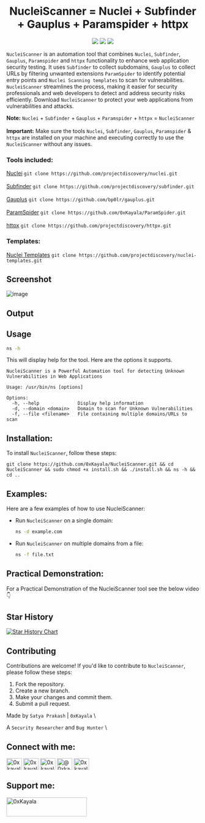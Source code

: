 <h1 align="center"> 
  NucleiScanner = Nuclei + Subfinder + Gauplus + Paramspider + httpx
  <br>
</h1>

<p align="center">
<a href="https://github.com/0xKayala/NucleiScanner/issues"><img src="https://img.shields.io/badge/contributions-welcome-brightgreen.svg?style=flat"></a>
<a href="https://github.com/0xKayala/NucleiScanner/releases"><img src="https://img.shields.io/github/v/release/0xkayala/NucleiScanner.svg"></a>
<a href="https://twitter.com/0xKayala"><img src="https://img.shields.io/twitter/follow/0xKayala.svg?logo=twitter"></a>
</p>

`NucleiScanner` is an automation tool that combines `Nuclei`, `Subfinder`, `Gauplus`, `Paramspider` and `httpx` functionality to enhance web application security testing. It uses `Subfinder` to collect subdomains, `Gauplus` to collect URLs by filtering unwanted extensions `ParamSpider` to identify potential entry points and `Nuclei Scanning templates` to scan for vulnerabilities. `NucleiScanner` streamlines the process, making it easier for security professionals and web developers to detect and address security risks efficiently. Download `NucleiScanner` to protect your web applications from vulnerabilities and attacks.

**Note:** `Nuclei` + `Subfinder` + `Gauplus` + `Paramspider` + `httpx` = `NucleiScanner` <br><br>
**Important:** Make sure the tools `Nuclei`, `Subfinder`, `Gauplus`, `Paramspider` & `httpx` are installed on your machine and executing correctly to use the `NucleiScanner` without any issues.

### Tools included:
[Nuclei](https://github.com/projectdiscovery/nuclei) `git clone https://github.com/projectdiscovery/nuclei.git`<br><br>
[Subfinder](https://github.com/projectdiscovery/subfinder) `git clone https://github.com/projectdiscovery/subfinder.git`<br><br>
[Gauplus](https://github.com/bp0lr/gauplus) `git clone https://github.com/bp0lr/gauplus.git`<br><br>
[ParamSpider](https://github.com/0xKayala/ParamSpider) `git clone https://github.com/0xKayala/ParamSpider.git`<br><br>
[httpx](https://github.com/projectdiscovery/httpx) `git clone https://github.com/projectdiscovery/httpx.git`


### Templates:
[Nuclei Templates](https://github.com/projectdiscovery/nuclei-templates) `git clone https://github.com/projectdiscovery/nuclei-templates.git`

## Screenshot
![image](https://github.com/0xKayala/NucleiScanner/assets/16838353/a015b1f3-d8ef-4291-b7a5-7f6512904e83)


## Output


## Usage

```sh
ns -h
```

This will display help for the tool. Here are the options it supports.

```console
NucleiScanner is a Powerful Automation tool for detecting Unknown Vulnerabilities in Web Applications

Usage: /usr/bin/ns [options]

Options:
  -h, --help              Display help information
  -d, --domain <domain>   Domain to scan for Unknown Vulnerabilities
  -f, --file <filename>   File containing multiple domains/URLs to scan
```  

## Installation:

To install `NucleiScanner`, follow these steps:

```
git clone https://github.com/0xKayala/NucleiScanner.git && cd NucleiScanner && sudo chmod +x install.sh && ./install.sh && ns -h && cd ..
```

## Examples:

Here are a few examples of how to use NucleiScanner:

- Run `NucleiScanner` on a single domain:

  ```sh
  ns -d example.com
  ```

- Run `NucleiScanner` on multiple domains from a file:

  ```sh
  ns -f file.txt
  ```

## Practical Demonstration:

For a Practical Demonstration of the NucleiScanner tool see the below video 👇 <br>


## Star History

[![Star History Chart](https://api.star-history.com/svg?repos=0xKayala/NucleiScanner&type=Date)](https://star-history.com/#0xKayala/NucleiScanner&Date)

## Contributing

Contributions are welcome! If you'd like to contribute to `NucleiScanner`, please follow these steps:

1. Fork the repository.
2. Create a new branch.
3. Make your changes and commit them.
4. Submit a pull request.

Made by
`Satya Prakash` | `0xKayala` \

A `Security Researcher` and `Bug Hunter` \

## Connect with me:
<p align="left">
<a href="https://twitter.com/0xkayala" target="blank"><img align="center" src="https://raw.githubusercontent.com/rahuldkjain/github-profile-readme-generator/master/src/images/icons/Social/twitter.svg" alt="0xkayala" height="30" width="40" /></a>
<a href="https://linkedin.com/in/0xkayala" target="blank"><img align="center" src="https://raw.githubusercontent.com/rahuldkjain/github-profile-readme-generator/master/src/images/icons/Social/linked-in-alt.svg" alt="0xkayala" height="30" width="40" /></a>
<a href="https://instagram.com/0xkayala" target="blank"><img align="center" src="https://raw.githubusercontent.com/rahuldkjain/github-profile-readme-generator/master/src/images/icons/Social/instagram.svg" alt="0xkayala" height="30" width="40" /></a>
<a href="https://medium.com/@0xkayala" target="blank"><img align="center" src="https://raw.githubusercontent.com/rahuldkjain/github-profile-readme-generator/master/src/images/icons/Social/medium.svg" alt="@0xkayala" height="30" width="40" /></a>
<a href="https://www.youtube.com/@0xkayala" target="blank"><img align="center" src="https://raw.githubusercontent.com/rahuldkjain/github-profile-readme-generator/master/src/images/icons/Social/youtube.svg" alt="0xkayala" height="30" width="40" /></a>
</p>

## Support me:
<p><a href="https://www.buymeacoffee.com/0xKayala"> <img align="left" src="https://cdn.buymeacoffee.com/buttons/v2/default-yellow.png" height="50" width="210" alt="0xKayala" /></a></p><br><br>
